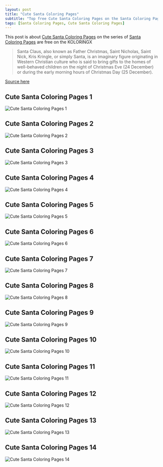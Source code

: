 ```yaml
---
layout: post
title: "Cute Santa Coloring Pages"
subtitle: "Top free Cute Santa Coloring Pages on the Santa Coloring Pages at Koloringx.xyz "
tags: [Santa Coloring Pages, Cute Santa Coloring Pages]
---
```

This post is about [Cute Santa Coloring Pages](http://koloringx.xyz/blog/Cute-Santa-Coloring-Pages) on the series of [Santa Coloring Pages](http://koloringx.xyz) are free on the KOLORINGX
> Santa Claus, also known as Father Christmas, Saint Nicholas, Saint Nick, Kris Kringle, or simply Santa, is an imaginary figure originating in Western Christian culture who is said to bring gifts to the homes of well-behaved children on the night of Christmas Eve (24 December) or during the early morning hours of Christmas Day (25 December).

[Source here](https://en.wikipedia.org/wiki/Santa_Claus)
## Cute Santa Coloring Pages 1
![Cute Santa Coloring Pages 1](http://koloringx.xyz/Christmas-Coloring-Pages/Cute-Santa-Coloring-Pages%20(1).png)

<script async src="https://pagead2.googlesyndication.com/pagead/js/adsbygoogle.js"></script> <!-- Koloringx --> 
 <ins class="adsbygoogle"  
   style="display:block"   
  data-ad-client="ca-pub-6753140515841889"   
  data-ad-slot="2585677186"  
   data-ad-format="auto"  
   data-full-width-responsive="true"></ins> 
 <script>  
   (adsbygoogle = window.adsbygoogle || []).push({}); 
 </script>

## Cute Santa Coloring Pages 2
![Cute Santa Coloring Pages 2](http://koloringx.xyz/Christmas-Coloring-Pages/Cute-Santa-Coloring-Pages%20(2).png)
## Cute Santa Coloring Pages 3
![Cute Santa Coloring Pages 3](http://koloringx.xyz/Christmas-Coloring-Pages/Cute-Santa-Coloring-Pages%20(3).png)
## Cute Santa Coloring Pages 4
![Cute Santa Coloring Pages 4](http://koloringx.xyz/Christmas-Coloring-Pages/Cute-Santa-Coloring-Pages%20(4).png)
## Cute Santa Coloring Pages 5
![Cute Santa Coloring Pages 5](http://koloringx.xyz/Christmas-Coloring-Pages/Cute-Santa-Coloring-Pages%20(5).png)
## Cute Santa Coloring Pages 6
![Cute Santa Coloring Pages 6](http://koloringx.xyz/Christmas-Coloring-Pages/Cute-Santa-Coloring-Pages%20(6).png)
## Cute Santa Coloring Pages 7
![Cute Santa Coloring Pages 7](http://koloringx.xyz/Christmas-Coloring-Pages/Cute-Santa-Coloring-Pages%20(7).png)
## Cute Santa Coloring Pages 8
![Cute Santa Coloring Pages 8](http://koloringx.xyz/Christmas-Coloring-Pages/Cute-Santa-Coloring-Pages%20(8).png)
## Cute Santa Coloring Pages 9
![Cute Santa Coloring Pages 9](http://koloringx.xyz/Christmas-Coloring-Pages/Cute-Santa-Coloring-Pages%20(9).png)
## Cute Santa Coloring Pages 10
![Cute Santa Coloring Pages 10](http://koloringx.xyz/Christmas-Coloring-Pages/Cute-Santa-Coloring-Pages%20(10).png)
## Cute Santa Coloring Pages 11
![Cute Santa Coloring Pages 11](http://koloringx.xyz/Christmas-Coloring-Pages/Cute-Santa-Coloring-Pages%20(11).png)
## Cute Santa Coloring Pages 12
![Cute Santa Coloring Pages 12](http://koloringx.xyz/Christmas-Coloring-Pages/Cute-Santa-Coloring-Pages%20(12).png)
## Cute Santa Coloring Pages 13
![Cute Santa Coloring Pages 13](http://koloringx.xyz/Christmas-Coloring-Pages/Cute-Santa-Coloring-Pages%20(13).png)
## Cute Santa Coloring Pages 14
![Cute Santa Coloring Pages 14](http://koloringx.xyz/Christmas-Coloring-Pages/Cute-Santa-Coloring-Pages%20(14).png)

<script async src="https://pagead2.googlesyndication.com/pagead/js/adsbygoogle.js"></script> <!-- Koloringx --> 
 <ins class="adsbygoogle"  
   style="display:block"   
  data-ad-client="ca-pub-6753140515841889"   
  data-ad-slot="2585677186"  
   data-ad-format="auto"  
   data-full-width-responsive="true"></ins> 
 <script>  
   (adsbygoogle = window.adsbygoogle || []).push({}); 
 </script>


